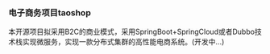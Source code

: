 ### 电子商务项目taoshop
本开源项目拟采用B2C的商业模式，采用SpringBoot+SpringCloud或者Dubbo技术栈实现微服务，实现一款分布式集群的高性能电商系统。(开发中...)